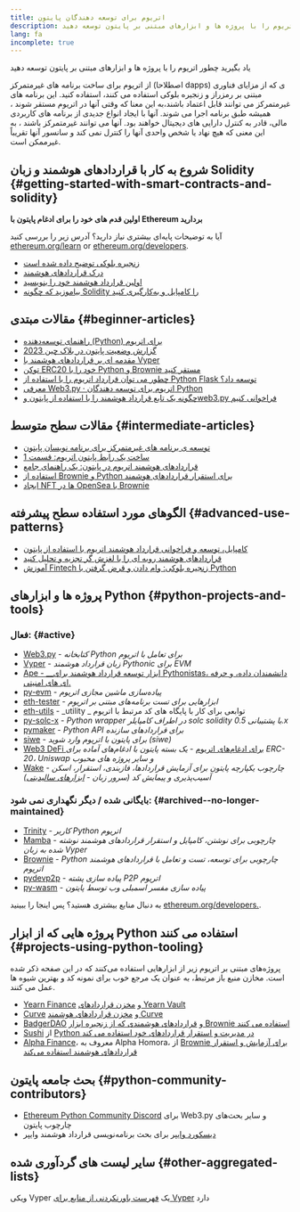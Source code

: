 ```yaml
---
title: اتریوم برای توسعه دهندگان پایتون
description: یاد بگیرید چطور اتریوم را با پروژه ها و ابزارهای مبتنی بر پایتون توسعه دهید
lang: fa
incomplete: true
---
```


<FeaturedText>یاد بگیرید چطور اتریوم را با پروژه ها و ابزارهای مبتنی بر پایتون توسعه دهید</FeaturedText>

از اتریوم برای ساخت برنامه های غیرمتمرکز (اصطلاحا dapps) ی که از مزایای فناوری مبتنی بر رمزراز و زنجیره بلوکی استفاده می کنند، استفاده کنید. این برنامه های غیرمتمرکز می توانند قابل اعتماد باشند،به این معنا که وقتی آنها در اتریوم مستقر شوند ، همیشه طبق برنامه اجرا می شوند. آنها با ایجاد انواع جدیدی از برنامه های کاربردی مالی، قادر به کنترل دارایی های دیجیتال خواهند بود. آنها می توانند غیرمتمرکز باشند ، به این معنی که هیچ نهاد یا شخص واحدی آنها را کنترل نمی کند و سانسور آنها تقریباً غیرممکن است.

## شروع به کار با قراردادهای هوشمند و زبان Solidity {#getting-started-with-smart-contracts-and-solidity}

**اولین قدم های خود را برای ادغام پایتون با Ethereum بردارید**

آیا به توضیحات پایه‌ای بیشتری نیاز دارید؟ آدرس زیر را بررسی کنید [ethereum.org/learn](/learn/) or [ethereum.org/developers](/developers/).

- [زنجیره بلوکی توضیح داده شده است](https://kauri.io/article/d55684513211466da7f8cc03987607d5/blockchain-explained)
- [درک قراردادهای هوشمند](https://kauri.io/article/e4f66c6079e74a4a9b532148d3158188/ethereum-101-part-5-the-smart-contract)
- [اولین قرارداد هوشمند خود را بنویسید](https://kauri.io/article/124b7db1d0cf4f47b414f8b13c9d66e2/remix-ide-your-first-smart-contract)
- [بیاموزید که چگونه Solidity را کامپایل و به‌کارگیری کنید](https://kauri.io/article/973c5f54c4434bb1b0160cff8c695369/understanding-smart-contract-compilation-and-deployment)

## مقالات مبتدی {#beginner-articles}

- [راهنمای توسعه‌دهنده (Python) برای اتریوم](https://snakecharmers.ethereum.org/a-developers-guide-to-ethereum-pt-1/)
- [گزارش وضعیت پایتون در بلاک چین 2023](https://tradingstrategy.ai/blog/the-state-of-python-in-blockchain-in-2023)
- [مقدمه ای بر قراردادهای هوشمند با Vyper](https://kauri.io/#collections/Getting%20Started/an-introduction-to-smart-contracts-with-vyper/)
- [توکن ERC20 خود را با Python و Brownie مستقر کنید](https://betterprogramming.pub/python-blockchain-token-deployment-tutorial-create-an-erc20-77a5fd2e1a58)
- [چطور می توان قرارداد اتریوم را با استفاده از Python Flask توسعه داد؟](https://medium.com/coinmonks/how-to-develop-ethereum-contract-using-python-flask-9758fe65976e)
- [معرفی Web3.py · اتریوم برای توسعه دهندگان Python](https://www.dappuniversity.com/articles/web3-py-intro)
- [چگونه یک تابع قرارداد هوشمند را با استفاده از پایتون وweb3.py فراخوانی کنیم](https://stackoverflow.com/questions/57580702/how-to-call-a-smart-contract-function-using-python-and-web3-py)

## مقالات سطح متوسط {#intermediate-articles}

- [توسعه ی برنامه های غیرمتمرکز برای برنامه نویسان پایتون](https://levelup.gitconnected.com/dapps-development-for-python-developers-f52b32b54f28)
- [ساخت یک رابط پایتون اتریوم: قسمت 1](https://hackernoon.com/creating-a-python-ethereum-interface-part-1-4d2e47ea0f4d)
- [قراردادهای هوشمند اتریوم در پایتون: یک راهنمای جامع](https://hackernoon.com/ethereum-smart-contracts-in-python-a-comprehensive-ish-guide-771b03990988)
- [استفاده از Brownie و Python برای استقرار قراردادهای هوشمند](https://dev.to/patrickalphac/using-brownie-for-to-deploy-smart-contracts-1kkp)
- [ایجاد NFT ها در OpenSea با Brownie](https://www.freecodecamp.org/news/how-to-make-an-nft-and-render-on-opensea-marketplace/)

## الگوهای مورد استفاده سطح پیشرفته {#advanced-use-patterns}

- [کامپایل، توسعه و فراخوانی قرارداد هوشمند اتریوم با استفاده از پایتون](https://yohanes.gultom.id/2018/11/28/compiling-deploying-and-calling-ethereum-smartcontract-using-python/)
- [قراردادهای هوشمند رویه ای را با لغزش گر تجزیه و تحلیل کنید](https://kauri.io/#collections/DevOps/analyze-solidity-smart-contracts-with-slither/#analyze-solidity-smart-contracts-with-slither)
- [آموزش Fintech زنجیره بلوکی: وام دادن و قرض گرفتن با Python](https://blog.chain.link/blockchain-fintech-defi-tutorial-lending-borrowing-python/)

## پروژه ها و ابزارهای Python {#python-projects-and-tools}

### فعال: {#active}

- [Web3.py](https://github.com/ethereum/web3.py) - _کتابخانه Python برای تعامل با اتریوم_
- [Vyper](https://github.com/ethereum/vyper/) - _زبان قرارداد هوشمند Pythonic برای EVM_
- [Ape - __ابزار توسعه قرارداد هوشمند برای Pythonistas، دانشمندان داده، و حرفه ای های امنیتی.](https://github.com/ApeWorX/ape)
- [py-evm](https://github.com/ethereum/py-evm) - _پیاده‌سازی ماشین مجازی اتریوم_
- [eth-tester](https://github.com/ethereum/eth-tester) - _ابزارهایی برای تست برنامه‌های مبتنی بر اتریوم_
- [eth-utils](https://github.com/ethereum/eth-utils/) - _utility _ توابعی برای کار با پایگاه های کد مرتبط با اتریوم
- [py-solc-x](https://pypi.org/project/py-solc-x/) - _Python wrapper در اطراف کامپایلر solc solidity با پشتیبانی 0.5.x_
- [pymaker](https://github.com/makerdao/pymaker) - _Python API برای قراردادهای سازنده_
- [siwe](https://github.com/spruceid/siwe-py) - _برای پایتون با اتریوم وارد شوید (siwe)_
- [Web3 DeFi برای ادغام‌های اتریوم](https://github.com/tradingstrategy-ai/web3-ethereum-defi) - _یک بسته پایتون با ادغام‌های آماده برای ERC-20، Uniswap و سایر پروژه های محبوب_
- [Wake](https://getwake.io) - _چارچوب یکپارچه پایتون برای آزمایش قراردادها، فازبندی، استقرار، اسکن آسیب‌پذیری و پیمایش کد (سرور زبان - [ابزارهای سالیدیتی](https://marketplace.visualstudio.com/items?itemName=AckeeBlockchain.tools-for-solidity))_

### بایگانی شده / دیگر نگهداری نمی شود: {#archived--no-longer-maintained}

- [Trinity](https://github.com/ethereum/trinity) - _کاربر Python اتریوم_
- [Mamba](https://github.com/arjunaskykok/mamba) - _چارچوبی برای نوشتن، کامپایل و استقرار قراردادهای هوشمند نوشته شده به زبان Vyper_
- [Brownie](https://github.com/eth-brownie/brownie) - _Python چارچوبی برای توسعه، تست و تعامل با قراردادهای هوشمند اتریوم_
- [pydevp2p](https://github.com/ethereum/pydevp2p) - _پیاده سازی پشته P2P اتریوم_
- [py-wasm](https://github.com/ethereum/py-wasm) - _پیاده سازی مفسر اسمبلی وب توسط پایتون_

به دنبال منابع بیشتری هستید؟ پس اینجا را ببینید [ethereum.org/developers.](/developers/).

## پروژه هایی که از ابزار Python استفاده می کنند {#projects-using-python-tooling}

پروژه‌های مبتنی بر اتریوم زیر از ابزارهایی استفاده می‌کنند که در این صفحه ذکر شده است. مخازن منبع باز مرتبط، به عنوان یک مرجع خوب برای نمونه کد و بهترین شیوه ها عمل می کنند.

- [Yearn Finance](https://yearn.finance/) و [مخزن قراردادهای Yearn Vault](https://github.com/yearn/yearn-vaults)
- [Curve](https://curve.fi/) و [مخزن قراردادهای هوشمند Curve](https://github.com/curvefi/curve-contract)
- [BadgerDAO](https://badger.com/) و [قراردادهای هوشمندی که از زنجیره ابزار Brownie استفاده می کنند](https://github.com/Badger-Finance/badger-system)
- [Sushi](https://sushi.com/) از [Python در مدیریت و استقرار قراردادهای خود استفاده می کند](https://github.com/sushiswap/sushi-vesting-protocols)
- [Alpha Finance](https://alphafinance.io/)، معروف به Alpha Homora، از [ Brownie برای آزمایش و استقرار قراردادهای هوشمند استفاده می‌کند](https://github.com/AlphaFinanceLab/alpha-staking-contract)

## بحث جامعه پایتون {#python-community-contributors}

- [Ethereum Python Community Discord](https://discord.gg/9zk7snTfWe) برای Web3.py و سایر بحث‌های چارچوب پایتون
- [دیسکورد وایپر](https://discord.gg/SdvKC79cJk) برای بحث برنامه‌نویسی قرارداد هوشمند وایپر

## سایر لیست های گردآوری شده {#other-aggregated-lists}

ویکی Vyper یک [فهرست باورنکردنی از منابع برای Vyper](https://github.com/vyperlang/vyper/wiki/Vyper-tools-and-resources) دارد